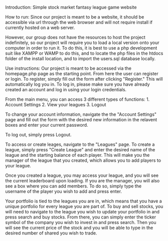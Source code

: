 Introduction:
Simple stock market fantasy league game website

How to run:
Since our project is meant to be a website, it should be accessible via url through the web browser and will not require install if currently hosted on a web server. 

However, our group does not have the resources to host the project indefinitely, so our project will require you to load a local version onto your computer in order to run it. To do this, it is best to use a php development suit like XAMPP or WAMP to do this, and to locate the php files in the htdocs folder of the install location, and to import the users.sql database locally.


Use instructions:
Our project is meant to be accessed via the homepage.php page as the starting point. From here the user can register or login. To register, simply fill out the form after clicking "Register." This will automatically log you in. To log in, please make sure you have already created an account and log in using your login credentials.

From the main menu, you can access 3 different types of functions:
	1. Account Settings
	2. View your leagues
	3. Logout

To change your account information, navigate the the "Account Settings" page and fill out the form with the desired new information in the relavent boxes and enter your current password.

To log out, simply press Logout.

To access or create leages, navigate to the "Leagues" page. To create a league, simply press "Create League" and enter the desired name of the league and the starting balance of each player. This will make you the manager of the league that you created, which allows you to add players to your league. 

Once you created a league, you may access your league, and you will see the current leaderboard upon loading. If you are the manager, you will also see a box where you can add members. To do so, simply type the username of the player you wish to add and press enter.

Your portfolio is tied to the leagues you are in, which means that you have a unique portfolio for every league you are part of. To buy and sell stocks, you will need to navigate to the league you wish to update your portfolio in and press search and buy stocks. From there, you can simply enter the ticker symbol of the company you wish to invest in and press search. Then you will see the current price of the stock and you will be able to type in the desired number of shared you wish to trade. 
